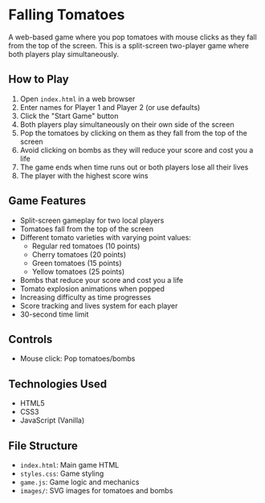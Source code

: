 # Falling Tomatoes

A web-based game where you pop tomatoes with mouse clicks as they fall from the top of the screen. This is a split-screen two-player game where both players play simultaneously.

## How to Play

1. Open `index.html` in a web browser
2. Enter names for Player 1 and Player 2 (or use defaults)
3. Click the "Start Game" button
4. Both players play simultaneously on their own side of the screen
5. Pop the tomatoes by clicking on them as they fall from the top of the screen
6. Avoid clicking on bombs as they will reduce your score and cost you a life
7. The game ends when time runs out or both players lose all their lives
8. The player with the highest score wins

## Game Features

- Split-screen gameplay for two local players
- Tomatoes fall from the top of the screen
- Different tomato varieties with varying point values:
  - Regular red tomatoes (10 points)
  - Cherry tomatoes (20 points)
  - Green tomatoes (15 points)
  - Yellow tomatoes (25 points)
- Bombs that reduce your score and cost you a life
- Tomato explosion animations when popped
- Increasing difficulty as time progresses
- Score tracking and lives system for each player
- 30-second time limit

## Controls

- Mouse click: Pop tomatoes/bombs

## Technologies Used

- HTML5
- CSS3
- JavaScript (Vanilla)

## File Structure

- `index.html`: Main game HTML
- `styles.css`: Game styling
- `game.js`: Game logic and mechanics
- `images/`: SVG images for tomatoes and bombs

